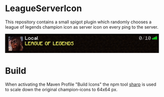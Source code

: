 # LeagueServerIcon

This repository contains a small spigot plugin which randomly chooses a league of legends champion icon as server icon on every
ping to the server.

![Example](example/example.gif)

# Build

When activating the Maven Profile "Build Icons" the npm tool [sharp](https://www.npmjs.com/package/sharp) is used to
scale down the original champion-icons to
64x64 px.